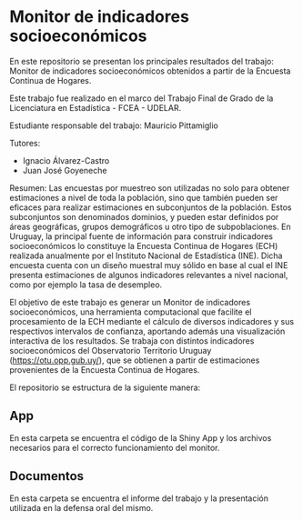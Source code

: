 # Monitor de indicadores socioeconómicos 

En este repositorio se presentan los principales resultados del trabajo: Monitor de indicadores socioeconómicos obtenidos a partir de la Encuesta Continua de Hogares.

Este trabajo fue realizado en el marco del Trabajo Final de Grado de la Licenciatura en Estadística - FCEA - UDELAR. 

Estudiante responsable del trabajo: Mauricio Pittamiglio

Tutores: 
 - Ignacio Álvarez-Castro
 - Juan José Goyeneche

Resumen:
Las encuestas por muestreo son utilizadas no solo para obtener estimaciones a nivel de toda la población, sino que también pueden ser eficaces para realizar estimaciones en subconjuntos de la población.
Estos subconjuntos son denominados dominios, y pueden estar definidos por áreas geográficas, grupos demográficos u otro tipo de subpoblaciones. En Uruguay, la principal fuente de información para construir
indicadores socioeconómicos lo constituye la Encuesta Continua de Hogares (ECH) realizada anualmente
por el Instituto Nacional de Estadística (INE). Dicha encuesta cuenta con un diseño muestral muy sólido
en base al cual el INE presenta estimaciones de algunos indicadores relevantes a nivel nacional, como por
ejemplo la tasa de desempleo.

El objetivo de este trabajo es generar un Monitor de indicadores socioeconómicos, una herramienta computacional que facilite el procesamiento de la ECH mediante el cálculo de diversos indicadores
y sus respectivos intervalos de confianza, aportando además una visualización interactiva de los resultados. Se trabaja con distintos indicadores socioeconómicos del Observatorio Territorio Uruguay
(https://otu.opp.gub.uy/), que se obtienen a partir de estimaciones provenientes de la Encuesta Continua de Hogares.


El repositorio se estructura de la siguiente manera:

## App

En esta carpeta se encuentra el código de la Shiny App y los archivos necesarios para el correcto funcionamiento del monitor.

## Documentos

En esta carpeta se encuentra el informe del trabajo y la presentación utilizada en la defensa oral del mismo.
